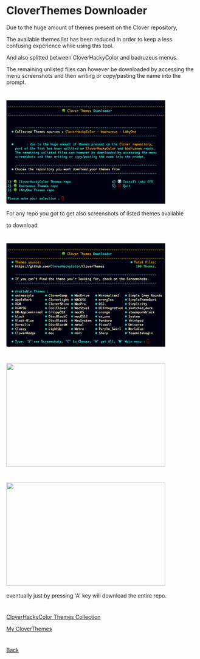 # CloverThemes Downloader


Due to the huge amount of themes present on the Clover repository,

The available themes list has been reduced in order to keep a less confusing experience while using this tool.

And also splitted between CloverHackyColor and badruzeus menus.

The remaining unlisted files can however be downloaded by accessing the menu screenshots and then writing or copy/pasting the name into the prompt.

#

<img src="media/Downloader.png" width="418" height="272">

 For any repo you got to get also screenshots of listed themes available
 
to  download

#

<img src="CloverHackyColor.png" width="418" height="272">

#

<img src="images/Themes3.png" width="418" height="272">

#

<img src="images/Themes4.png" width="418" height="272">

eventually just by pressing 'A' key  will download the entire repo. 

#

[CloverHackyColor Themes Collection](CloverHackyColor%20Themes.md)

[My CloverThemes](Themes.md)

#

[Back](https://github.com/LAbyOne/CloverThemes-Downloader)
